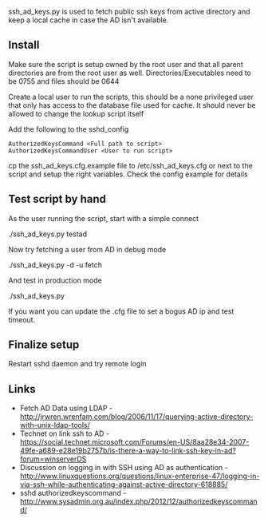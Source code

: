ssh\_ad\_keys.py is used to fetch public ssh keys from active directory and keep a local
cache in case the AD isn't available.

## Install

Make sure the script is setup owned by the root user and that all parent directories are
from the root user as well. Directories/Executables need to be 0755 and files should be 0644

Create a local user to run the scripts, this should be a none privileged user that only has
access to the database file used for cache. It should never be allowed to change the lookup
script itself

Add the following to the sshd\_config

```
AuthorizedKeysCommand <Full path to script>
AuthorizedKeysCommandUser <User to run script>
```

cp the ssh\_ad\_keys.cfg.example file to /etc/ssh\_ad\_keys.cfg or next to the script and
setup the right variables. Check the config example for details

## Test script by hand

As the user running the script, start with a simple connect 

./ssh\_ad\_keys.py testad

Now try fetching a user from AD in debug mode

./ssh\_ad\_keys.py -d -u <USER> fetch

And test in production mode

./ssh\_ad\_keys.py <USER>

If you want you can update the .cfg file to set a bogus AD ip and test timeout. 

## Finalize setup

Restart sshd daemon and try remote login

## Links
* Fetch AD Data using LDAP - http://jrwren.wrenfam.com/blog/2006/11/17/querying-active-directory-with-unix-ldap-tools/
* Technet on link ssh to AD - https://social.technet.microsoft.com/Forums/en-US/8aa28e34-2007-49fe-a689-e28e19b2757b/is-there-a-way-to-link-ssh-key-in-ad?forum=winserverDS
* Discussion on logging in with SSH using AD as authentication - http://www.linuxquestions.org/questions/linux-enterprise-47/logging-in-via-ssh-while-authenticating-against-active-directory-618885/
* sshd authorizedkeyscommand - http://www.sysadmin.org.au/index.php/2012/12/authorizedkeyscommand/


